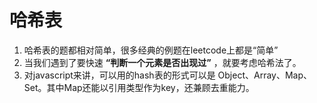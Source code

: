 # 哈希表
1. 哈希表的题都相对简单，很多经典的例题在leetcode上都是“简单”
2. 当我们遇到了要快速 **“判断一个元素是否出现过”** ，就要考虑哈希法了。
3. 对javascript来讲，可以用的hash表的形式可以是 Object、Array、Map、Set。其中Map还能以引用类型作为key，还兼顾去重能力。
 
